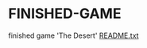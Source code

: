 # FINISHED-GAME
finished game 'The Desert'
[README.txt](https://github.com/HughDickinson0/FINISHED-GAME/files/9259624/README.txt)
